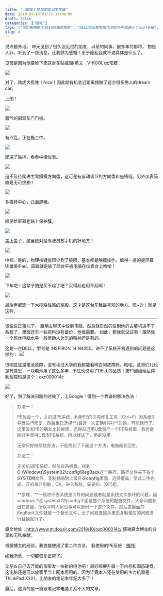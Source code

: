 ```yaml
---
title: "【随笔】朋友的笔记本电脑"
date: 2019-05-14T01:16:33+08:00
draft: false
categories: ["随笔"]
tags: ["零距离触摸了2019款路虎揽胜", "DELL笔记本电脑电池损坏导致进步了win7系统", "汽车", "电脑", "随笔"]
slug: 8
---
```


说点题外话。
昨天见到了很久没见过的朋友，以前的同事，很多年的那种。
物是人非，听到了一些消息，让我颇为感慨！出于隐私我就不说具体是什么了。

见面是因为他要给下面这台车贴威固(英文：V-KOOL)太阳膜：

![](https://img.dtz9.net/imgs/2019/06/4836db61ee74a2f9.png)

对了，路虎大揽胜！Nice！因此就有机会近距离接触了这台很多男人的dream car。



上图！

![](https://img.dtz9.net/imgs/2019/06/0c5fff05dbaada53.png)

骚气的副驾车门门板。



![](https://img.dtz9.net/imgs/2019/06/33e1ce17e52ad450.png)

有点乱，正在施工中。



![](https://img.dtz9.net/imgs/2019/06/4b6f8d397c9ca1be.png)

爬进了后排，看看中控仪表。



![](https://img.dtz9.net/imgs/2019/06/e6853a5a8185cbbc.png)

迫不及待爬进主驾摸摸方向盘，这可是有自动调节的方向盘和座椅哦。另外仪表简直是无可挑剔！



![](https://img.dtz9.net/imgs/2019/06/73aa00641fb3ae95.png)

多媒体中心，凸面屏哦。



![](https://img.dtz9.net/imgs/2019/06/30684f8dd965eb72.png)

顺便给屏幕也贴上保护膜。



![](https://img.dtz9.net/imgs/2019/06/e657c23363a62c4b.png)

盖上盖子，这里绝对是驾驶员放手机的好地方！



![](https://img.dtz9.net/imgs/2019/06/d49001727b091147.png)

中控。是的，物理按键旋钮少到了极限，基本都是触摸操作。值得一提的是屏幕UI媲美iPad，简直就是放了两台平板电脑在仪表台上哈哈！



![](https://img.dtz9.net/imgs/2019/06/46976f341726afa1.png)

下车吧！这辈子怕是买不起了吧？买得起也用不起啊！



![](https://img.dtz9.net/imgs/2019/06/7938ec9b58a7265b.png)

最后再留恋一下大揽胜性感的屁股，这才是这台车我最喜欢的地方。嗯~对！就是这样。



------------
该说说正事儿了。
跟朋友聊天中说到电脑，然后就自然的说到他的古董机进不了系统了，里面还有一些资料没有备份，他很需要。
如此，那我就试试呗！虽然我一个屌丝电脑水平一般但助人为乐的精神还是有的。

这是一台DELL，型号是 INSPIRON 14 N4050。进不了系统开机遇到的问题是这样的：
![](https://img.dtz9.net/imgs/2019/06/4bbaf06e7a7070d4.png)



很明显这是电池故障，没有读过大学的我都能看明白的故障码，哈哈。这哥们儿也是有意思，一块电池用了这么多年...不过也说明了DELL的品质！按F1键继续后得到故障码是这个：oxc000014c

![](https://img.dtz9.net/imgs/2019/06/b6edb24cc86a3062.png)



好了，到了解决问题的时候了，上Google！得到一个靠谱的解决办法：

> 办法一：
>
> PE优盘一个，关机进PE系统，利用PE的引导修复工具（Ctrl+F）对系统引导盘进行修复，然后重启选择**{最近一次正确引导}**启动，可能就行了。这里没有PE的朋友比较麻烦，还得自己用U盘量产一个PE系统盘，我也是刚好手里得U盘有PE系统，所以就试了，但是没用。
>
> 无奈只好继续找办法，于是找到了下面这个方法，电脑起死回生。
>
> 办法二：
>
> 先关机进PE系统，然后进系统盘，找到**C:\Windows\System32\config\RegBack**这个路径，路径文件夹下有个**SYSTEM**文件，复制黏贴到上级目录**config**里面，选择覆盖，至此工作完成，开机重启电脑，OK，进入系统，妥妥的，没问题。
>
> **原理：**一般进不去系统是引导的问题或者就是系统文件损坏的问题，而windows下面system32的config下面是整个系统的配置文件，大多问题都出在这里，所以平时大家没事可以备份一下这个文件，然后这里面的RegBack文件就是一个备份文件，出了问题直接从里面复制相应的问题进行替换就行了。

原文地址：<http://www.midousir.com/2018/10/oxc000014c/>   感谢原文博主的分享和无私奉献。

根据博主的经验，我直接使用了第二种方法。
我使用的PE系统：[微PE](http://www.wepe.com.cn/)

如我所愿，一切都恢复正常了。

让朋友自己去万能的淘宝发一块新的电池吧！最好顺便升级一下内存和固态硬盘，这电脑还是可以放家里当上网本用用的。因为毕竟本人还在使用的主力机器是ThinkPad X201，比朋友的笔记本年纪大多了！

最后。这真的是一篇跟笔记本电脑关系不大的文章。